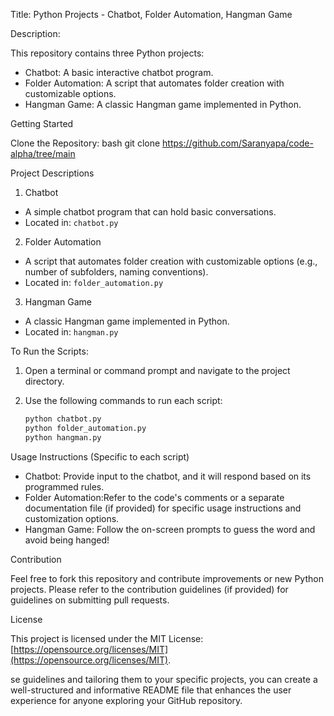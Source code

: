 

Title: Python Projects - Chatbot, Folder Automation, Hangman Game

Description:

This repository contains three Python projects:

- Chatbot: A basic interactive chatbot program.
- Folder Automation: A script that automates folder creation with customizable options.
- Hangman Game: A classic Hangman game implemented in Python.

Getting Started

 Clone the Repository:
   bash
   git clone https://github.com/Saranyapa/code-alpha/tree/main
   


Project Descriptions

1. Chatbot

  - A simple chatbot program that can hold basic conversations.
  - Located in: `chatbot.py`

2. Folder Automation

  - A script that automates folder creation with customizable options (e.g., number of subfolders, naming conventions).
  - Located in: `folder_automation.py`

3. Hangman Game

  - A classic Hangman game implemented in Python.
  - Located in: `hangman.py`

To Run the Scripts:

1. Open a terminal or command prompt and navigate to the project directory.
2. Use the following commands to run each script:

   ```bash
   python chatbot.py
   python folder_automation.py
   python hangman.py
   ```

Usage Instructions (Specific to each script)

- Chatbot: Provide input to the chatbot, and it will respond based on its programmed rules.
- Folder Automation:Refer to the code's comments or a separate documentation file (if provided) for specific usage instructions and customization options.
- Hangman Game: Follow the on-screen prompts to guess the word and avoid being hanged!

Contribution

Feel free to fork this repository and contribute improvements or new Python projects. Please refer to the contribution guidelines (if provided) for guidelines on submitting pull requests.

License

This project is licensed under the MIT License: [https://opensource.org/licenses/MIT](https://opensource.org/licenses/MIT).

se guidelines and tailoring them to your specific projects, you can create a well-structured and informative README file that enhances the user experience for anyone exploring your GitHub repository.
